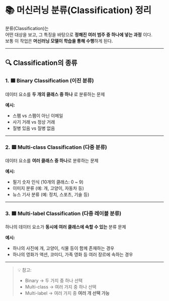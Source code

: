 # 📚 머신러닝 분류(Classification) 정리


분류(Classification)는 
<br/>
어떤 대상을 보고, 그 특징을 바탕으로 **정해진 여러 범주 중 하나에 넣는 과정** 이다.  
보통 이 작업은 **머신러닝 모델이 학습을 통해 수행**하게 된다.


---

## 🔍 Classification의 종류

### 1. 🟦 Binary Classification (이진 분류)

데이터 요소를 **두 개의 클래스 중 하나** 로 분류하는 문제

**예시:**
- 스팸 vs 스팸이 아닌 이메일  
- 사기 거래 vs 정상 거래  
- 질병 있음 vs 질병 없음  

---

### 2. 🟨 Multi-class Classification (다중 분류)

데이터 요소를 **여러 클래스 중 하나**로 분류하는 문제

**예시:**
- 필기 숫자 인식 (10개의 클래스: 0 ~ 9)  
- 이미지 분류 (예: 개, 고양이, 자동차 등)  
- 뉴스 기사 분류 (예: 정치, 스포츠, 기술 등)  

---

### 3. 🟩 Multi-label Classification (다중 레이블 분류)

하나의 데이터 요소가 **동시에 여러 클래스에 속할 수 있는** 분류 문제

**예시:**
- 하나의 사진에 개, 고양이, 식물 등이 함께 존재하는 경우  
- 하나의 영화가 액션, 코미디, 가족 영화 등 여러 장르에 속하는 경우  

---

> 💡 참고:  
> - Binary → 두 가지 중 하나 선택  
> - Multi-class → 여러 가지 중 하나 선택  
> - Multi-label → 여러 가지 중 **여러 개 선택 가능**
